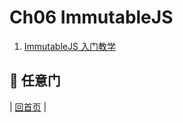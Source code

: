 # Ch06 ImmutableJS

1. [ImmutableJS 入门教学](../Ch06/react-immutable-introduction.md)

## :door: 任意门
| [回首页](../../../tree/zh-CN/) |